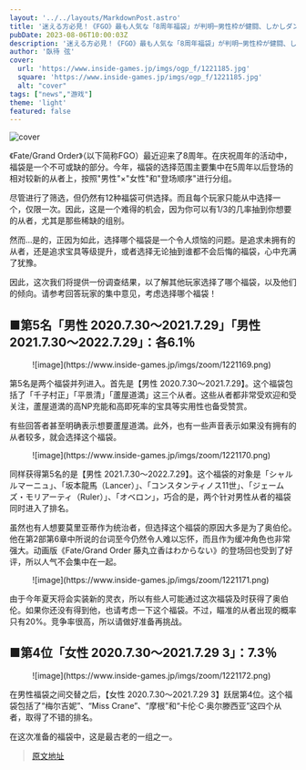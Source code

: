 ```yaml
---
layout: '../../layouts/MarkdownPost.astro'
title: '迷える方必見！《FGO》最も人気な「8周年福袋」が判明─男性枠が健闘、しかしダントツ人気は“当たりしかない”あの福袋【アンケート】'
pubDate: 2023-08-06T10:00:03Z
description: '迷える方必見！《FGO》最も人気な「8周年福袋」が判明─男性枠が健闘、しかしダントツ人気は“当たりしかない”あの福袋【アンケート】'
author: '臥待 弦'
cover:
  url: 'https://www.inside-games.jp/imgs/ogp_f/1221185.jpg'
  square: 'https://www.inside-games.jp/imgs/ogp_f/1221185.jpg'
  alt: "cover"
tags: ["news","游戏"]
theme: 'light'
featured: false
---
```


![cover](https://www.inside-games.jp/imgs/ogp_f/1221185.jpg)

《Fate/Grand Order》（以下简称FGO）最近迎来了8周年。在庆祝周年的活动中，福袋是一个不可或缺的部分。今年，福袋的选择范围主要集中在5周年以后登场的相对较新的从者上，按照"男性"×"女性"和"登场顺序"进行分组。

尽管进行了筛选，但仍然有12种福袋可供选择。而且每个玩家只能从中选择一个，仅限一次。因此，这是一个难得的机会，因为你可以有1/3的几率抽到你想要的从者，尤其是那些稀缺的组别。

然而...是的，正因为如此，选择哪个福袋是一个令人烦恼的问题。是追求未拥有的从者，还是追求宝具等级提升，或者选择无论抽到谁都不会后悔的福袋，心中充满了犹豫。
</p><p>因此，这次我们将提供一份调查结果，以了解其他玩家选择了哪个福袋，以及他们的倾向。请参考回答玩家的集中意见，考虑选择哪个福袋！</p><h2><b>■第5名「男性 2020.7.30～2021.7.29」「男性 2021.7.30～2022.7.29」：各6.1％</b></h2><figure class="ctms-editor-image">![image](https://www.inside-games.jp/imgs/zoom/1221169.png)</figure><p>第5名是两个福袋并列进入。首先是【男性 2020.7.30～2021.7.29】。这个福袋包括了「千子村正」「平景清」「蘆屋道満」这三个从者。这些从者都非常受欢迎和受关注，蘆屋道満的高NP充能和高即死率的宝具等实用性也备受赞赏。</p><p>有些回答者甚至明确表示想要蘆屋道満。此外，也有一些声音表示如果没有拥有的从者较多，就会选择这个福袋。</p><figure class="ctms-editor-image">![image](https://www.inside-games.jp/imgs/zoom/1221170.png)</figure><p>同样获得第5名的是【男性 2021.7.30～2022.7.29】。这个福袋的对象是「シャルルマーニュ」、「坂本龍馬（Lancer）」、「コンスタンティノス11世」、「ジェームズ・モリアーティ（Ruler）」、「オベロン」，巧合的是，两个针对男性从者的福袋同时进入了排名。</p>
</p><p>虽然也有人想要莫里亚蒂作为统治者，但选择这个福袋的原因大多是为了奥伯伦。他在第2部第6章中所说的台词至今仍然令人难以忘怀，而且作为缓冲角色也非常强大。动画版《Fate/Grand Order 藤丸立香はわからない》的登场回也受到了好评，所以人气不会集中在一起。</p><figure class="ctms-editor-image">![image](https://www.inside-games.jp/imgs/zoom/1221171.png)</figure><p>由于今年夏天将会实装新的灵衣，所以有些人可能通过这次福袋及时获得了奥伯伦。如果你还没有得到他，也请考虑一下这个福袋。不过，瞄准的从者出现的概率只有20%。竞争率很高，所以请做好准备再挑战。</p><h2><b>■第4位「女性 2020.7.30～2021.7.29 3」：7.3％</b></h2><figure class="ctms-editor-image">![image](https://www.inside-games.jp/imgs/zoom/1221172.png)</figure><p>在男性福袋之间交替之后，【女性 2020.7.30～2021.7.29 3】跃居第4位。这个福袋包括了“梅尔吉妮”、“Miss Crane”、“摩根”和“卡伦·C·奥尔滕西亚”这四个从者，取得了不错的排名。</p><p>在这次准备的福袋中，这是最古老的一组之一。

>[原文地址](https://www.inside-games.jp/article/2023/08/06/147671.html)  